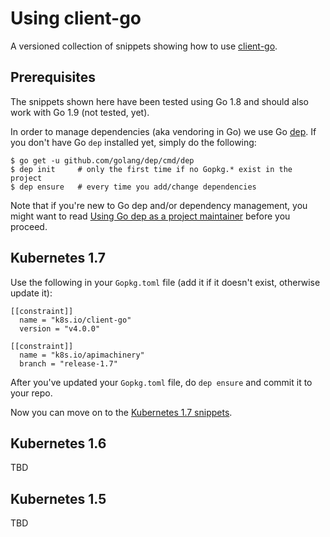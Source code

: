 # Using client-go

A versioned collection of snippets showing how to use [client-go](https://github.com/kubernetes/client-go/).

## Prerequisites

The snippets shown here have been tested using Go 1.8 and should also work with Go 1.9 (not tested, yet).

In order to manage dependencies (aka vendoring in Go) we use Go [dep](https://github.com/golang/dep).
If you don't have Go `dep` installed yet, simply do the following:

```
$ go get -u github.com/golang/dep/cmd/dep
$ dep init     # only the first time if no Gopkg.* exist in the project
$ dep ensure   # every time you add/change dependencies
```

Note that if you're new to Go dep and/or dependency management, you might want to read
[Using Go dep as a project maintainer](https://hackernoon.com/using-go-dep-as-a-project-maintainer-641d1f3006d7)
before you proceed.

## Kubernetes 1.7

Use the following in your `Gopkg.toml` file (add it if it doesn't exist, otherwise update it):

```
[[constraint]]
  name = "k8s.io/client-go"
  version = "v4.0.0"

[[constraint]]
  name = "k8s.io/apimachinery"
  branch = "release-1.7"
```

After you've updated your `Gopkg.toml` file, do `dep ensure` and commit it to your repo.

Now you can move on to the [Kubernetes 1.7 snippets](1.7/).

## Kubernetes 1.6

TBD

## Kubernetes 1.5

TBD
